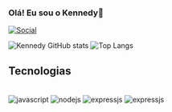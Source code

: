 ### Olá! Eu sou o Kennedy👋

[![Social](https://img.shields.io/badge/LinkedIn-0077B5?style=for-the-badge&logo=linkedin&logoColor=white)](https://www.linkedin.com/in/kennedyemanoel/)

![Kennedy GitHub stats](https://github-readme-stats.vercel.app/api?username=kennedyEmanoel&show_icons=true&theme=transparent)
![Top Langs](https://github-readme-stats.vercel.app/api/top-langs/?username=kennedyEmanoel&layout=compact&theme=transparent)

## Tecnologias 

<div style="display: inline_block"><br/>
  <img align="center" alt="javascript" src="https://img.shields.io/badge/JavaScript-F7DF1E?style=for-the-badge&logo=javascript&logoColor=black" />
  <img align="center" alt="nodejs" src="https://img.shields.io/badge/Node.js-43853D?style=for-the-badge&logo=node.js&logoColor=white" />
  <img align="center" alt="expressjs" src="https://img.shields.io/badge/Express.js-404D59?style=for-the-badge" />
  <img align="center" alt="expressjs" src="https://img.shields.io/badge/C%23-239120?style=for-the-badge&logo=c-sharp&logoColor=white" />
</div>
